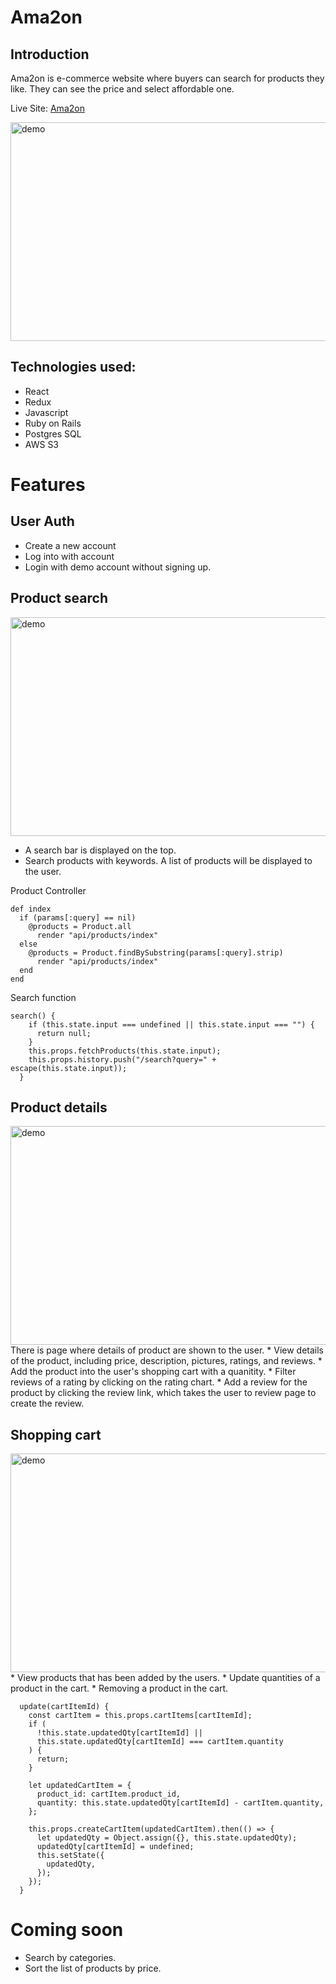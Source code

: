 # Ama2on

## Introduction
Ama2on is e-commerce website where buyers can search for products they like. They can see the price and select affordable one.

Live Site: [Ama2on](https://ama2on.herokuapp.com/#/)

<img src="https://github.com/chen445/Ama2on/blob/main/app/assets/images/am2on-home_page.gif" alt="demo" width="700" height="350"/>

## Technologies used:
* React
* Redux
* Javascript
* Ruby on Rails
* Postgres SQL
* AWS S3

# Features

## User Auth
* Create a new account
* Log into with account
* Login with demo account without signing up.

## Product search
<img src="https://github.com/chen445/Ama2on/blob/main/app/assets/images/am2on_search.gif" alt="demo" width="700" height="350"/>

* A search bar is displayed on the top.
* Search products with keywords. A list of products will be displayed to the user. 

Product Controller
```
def index
  if (params[:query] == nil) 
    @products = Product.all
      render "api/products/index"
  else
    @products = Product.findBySubstring(params[:query].strip)
      render "api/products/index"
  end
end
 ```

Search function 
```
search() { 
    if (this.state.input === undefined || this.state.input === "") {
      return null;
    }
    this.props.fetchProducts(this.state.input);
    this.props.history.push("/search?query=" + escape(this.state.input));
  }
```
## Product details
<img src="https://github.com/chen445/Ama2on/blob/main/app/assets/images/am2on_product_details.gif" alt="demo" width="700" height="350"/>
There is page where details of product are shown to the user.
* View details of the product, including price, description, pictures, ratings, and reviews.
* Add the product into the user's shopping cart with a quanitity.
* Filter reviews of a rating by clicking on the rating chart. 
* Add a review for the product by clicking the review link, which takes the user to review page to create the review. 

## Shopping cart
<img src="https://github.com/chen445/Ama2on/blob/main/app/assets/images/ama2on_shopping_cart.gif" alt="demo" width="700" height="350"/>
* View products that has been added by the users.
* Update quantities of a product in the cart.
* Removing a product in the cart.


```
  update(cartItemId) {
    const cartItem = this.props.cartItems[cartItemId];
    if (
      !this.state.updatedQty[cartItemId] ||
      this.state.updatedQty[cartItemId] === cartItem.quantity
    ) {
      return;
    }

    let updatedCartItem = {
      product_id: cartItem.product_id,
      quantity: this.state.updatedQty[cartItemId] - cartItem.quantity,
    };

    this.props.createCartItem(updatedCartItem).then(() => {
      let updatedQty = Object.assign({}, this.state.updatedQty);
      updatedQty[cartItemId] = undefined;
      this.setState({
        updatedQty,
      });
    });
  }
 ```

# Coming soon
* Search by categories.
* Sort the list of products by price.
